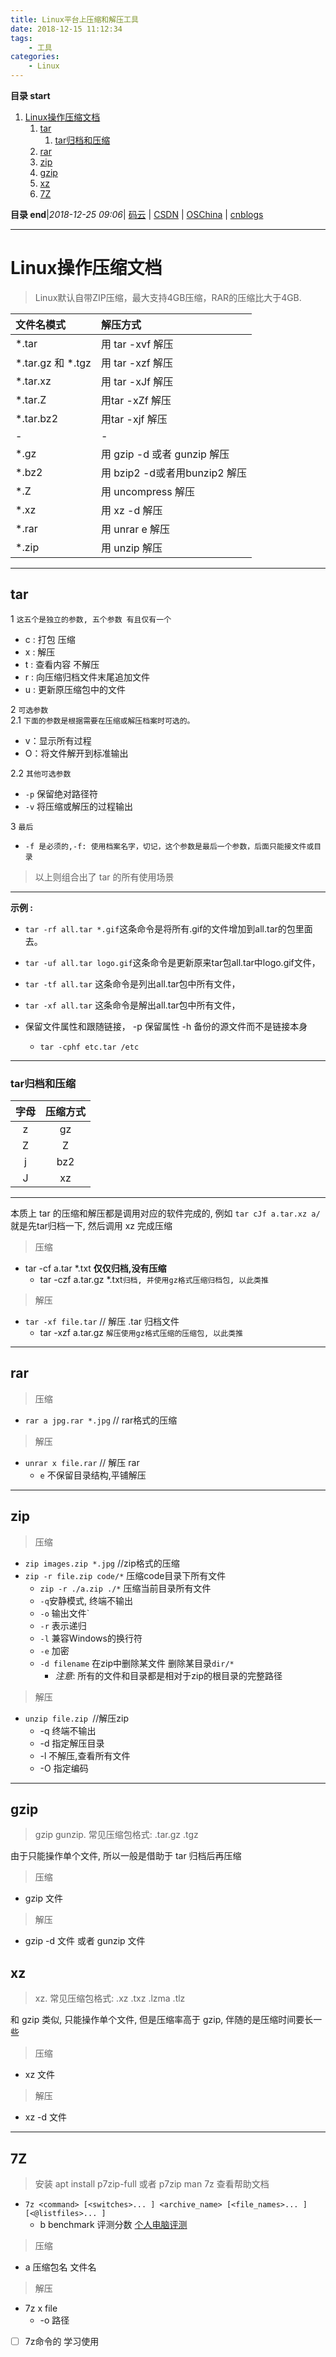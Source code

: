 ```yaml
---
title: Linux平台上压缩和解压工具
date: 2018-12-15 11:12:34
tags: 
    - 工具
categories: 
    - Linux
---
```


**目录 start**
 
1. [Linux操作压缩文档](#linux操作压缩文档)
    1. [tar](#tar)
        1. [tar归档和压缩](#tar归档和压缩)
    1. [rar](#rar)
    1. [zip](#zip)
    1. [gzip](#gzip)
    1. [xz](#xz)
    1. [7Z](#7z)

**目录 end**|_2018-12-25 09:06_| [码云](https://gitee.com/gin9) | [CSDN](http://blog.csdn.net/kcp606) | [OSChina](https://my.oschina.net/kcp1104) | [cnblogs](http://www.cnblogs.com/kuangcp)
****************************************
# Linux操作压缩文档
> Linux默认自带ZIP压缩，最大支持4GB压缩，RAR的压缩比大于4GB.

| 文件名模式 | 解压方式 |
|:----|:----|
| *.tar |  用 tar -xvf 解压 |
|*.tar.gz 和 *.tgz| 用 tar -xzf 解压|
|*.tar.xz | 用 tar -xJf 解压|
|*.tar.Z| 用tar -xZf 解压|
|*.tar.bz2|用tar -xjf 解压|
|-|-|
| *.gz|用 gzip -d 或者 gunzip 解压|
|*.bz2|用 bzip2 -d或者用bunzip2 解压|
|*.Z|用 uncompress 解压|
|*.xz|用 xz -d 解压|
|*.rar|用 unrar e 解压|
|*.zip|用 unzip 解压|

*********************************

## tar

1  `这五个是独立的参数, 五个参数 有且仅有一个`
- c : 打包 压缩
- x : 解压
- t : 查看内容 不解压
- r : 向压缩归档文件末尾追加文件
- u : 更新原压缩包中的文件

2 `可选参数`  
2.1 `下面的参数是根据需要在压缩或解压档案时可选的。`
- v：显示所有过程
- O：将文件解开到标准输出

2.2 `其他可选参数`
- `-p` 保留绝对路径符
- `-v` 将压缩或解压的过程输出

3 `最后`
- `-f 是必须的,-f: 使用档案名字，切记，这个参数是最后一个参数，后面只能接文件或目录`

> 以上则组合出了 tar 的所有使用场景

***************************
**示例 :**
- `tar -rf all.tar *.gif`这条命令是将所有.gif的文件增加到all.tar的包里面去。
- `tar -uf all.tar logo.gif`这条命令是更新原来tar包all.tar中logo.gif文件，
- `tar -tf all.tar` 这条命令是列出all.tar包中所有文件，
- `tar -xf all.tar` 这条命令是解出all.tar包中所有文件，

- 保留文件属性和跟随链接， -p 保留属性 -h 备份的源文件而不是链接本身
    - `tar -cphf etc.tar /etc`

********************
### tar归档和压缩

| 字母 | 压缩方式 |
|:----:|:----:|
| z | gz |
| Z | Z |
| j | bz2 |
| J | xz |

**************************
本质上 tar 的压缩和解压都是调用对应的软件完成的, 例如 `tar cJf a.tar.xz a/` 就是先tar归档一下, 然后调用 xz 完成压缩

> 压缩
- tar -cf a.tar *.txt **仅仅归档,没有压缩**
    - tar -czf a.tar.gz *.txt`归档, 并使用gz格式压缩归档包, 以此类推`

> 解压
- `tar -xf file.tar`      // 解压 .tar 归档文件
    - tar -xzf a.tar.gz `解压使用gz格式压缩的压缩包, 以此类推`

****************
## rar
> 压缩
- `rar a jpg.rar *.jpg`    // rar格式的压缩

> 解压
- `unrar x file.rar`       // 解压 rar
    - `e` 不保留目录结构,平铺解压

********************
## zip
> 压缩
- `zip images.zip *.jpg` //zip格式的压缩
- `zip -r file.zip code/*` 压缩code目录下所有文件
    - `zip -r ./a.zip ./*` 压缩当前目录所有文件
    - `-q`安静模式, 终端不输出
    - `-o` 输出文件`
    - `-r` 表示递归
    - `-l` 兼容Windows的换行符
    - `-e` 加密
    - `-d filename` 在zip中删除某文件 删除某目录`dir/*`
        - _注意_: 所有的文件和目录都是相对于zip的根目录的完整路径

> 解压
- `unzip file.zip `//解压zip
    - -q 终端不输出 
    - -d 指定解压目录 
    - -l 不解压,查看所有文件 
    - -O 指定编码

***************************
## gzip
> gzip gunzip. 常见压缩包格式: .tar.gz .tgz 

由于只能操作单个文件, 所以一般是借助于 tar 归档后再压缩

> 压缩
- gzip 文件

> 解压
- gzip -d 文件 或者 gunzip 文件

## xz 
> xz. 常见压缩包格式: .xz .txz .lzma .tlz

和 gzip 类似, 只能操作单个文件, 但是压缩率高于 gzip, 伴随的是压缩时间要长一些

> 压缩
- xz 文件

> 解压
- xz -d 文件

***************************
## 7Z
> 安装 apt install p7zip-full 或者 p7zip 
> man 7z 查看帮助文档  
-  `7z <command> [<switches>... ] <archive_name> [<file_names>... ] [<@listfiles>... ]`
    - b benchmark 评测分数 [个人电脑评测](https://gitee.com/kcp1104/codes/0r72axdcp1yewmnljhi8g38)
    
> 压缩
- a 压缩包名 文件名 

> 解压
- 7z x file
    - -o 路径

- [ ] 7z命令的 学习使用

